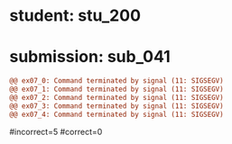 # student: stu_200
# submission: sub_041

```diff
@@ ex07_0: Command terminated by signal (11: SIGSEGV)
@@ ex07_1: Command terminated by signal (11: SIGSEGV)
@@ ex07_2: Command terminated by signal (11: SIGSEGV)
@@ ex07_3: Command terminated by signal (11: SIGSEGV)
@@ ex07_4: Command terminated by signal (11: SIGSEGV)
```
#incorrect=5
#correct=0
